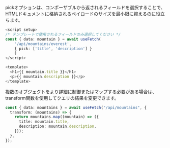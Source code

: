<p>
<span class="word-highlight text-sm">pick</span>オプションは、コンポーザブルから返されるフィールドを選択することで、HTMLドキュメントに格納されるペイロードのサイズを最小限に抑えるのに役立ちます。
</p>

```ts [app.vue]
<script setup>
/* テンプレートで使用されるフィールドのみ選択してください */
const { data: mountain } = await useFetch(
    '/api/mountains/everest',
    { pick: ['title', 'description'] }
    )
</script>

<template>
  <h1>{{ mountain.title }}</h1>
  <p>{{ mountain.description }}</p>
</template>
```

<p>
複数のオブジェクトをより詳細に制御またはマップする必要がある場合は、<span class="word-highlight text-sm">transform</span>関数を使用してクエリの結果を変更できます。
</p>

```ts []
const { data: mountains } = await useFetch("/api/mountains", {
  transform: (mountains) => {
    return mountains.map((mountain) => ({
      title: mountain.title,
      description: mountain.description,
    }));
  },
});
```
